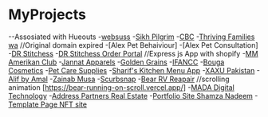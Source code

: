 # MyProjects
--Assosiated with Hueouts
-[websuss](https://websuss.com)
-[Sikh Pilgrim](https://sikhpilgrim.com)
-[CBC](https://crossbordersconsultancy.co.uk)
-[Thriving Families wa](https://thriving.hueouts.com/) //Original domain expired
-[Alex Pet Behaiviour]
-[Alex Pet Consultation]
-[DR Stitchess](https://drstitchess.com/)
-[DR Stitchess Order Portal](https://dr.stitchess.order.portal.hueouts.com/se) //Express js App with shopify
-[MM Amerikan Club](https://www.mmamerikanclub.com/)
-[Jannat Apparels](https://jannatapparels.com/)
-[Golden Grains](https://golden-grains.com/)
-[IFANCC](https://www.ifancc.org/)
-[Bouga Cosmetics](https://bougainvilleacosmetics.com/)
-[Pet Care Supplies](https://petcaresupplies.store/)
-[Sharif's Kitchen Menu App](https://shariffskitchen.com/collections/all)
-[XAXU Pakistan](https://www.xaxu.pk/)
-[Alif by Amal](https://www.alifbyamal.com/)
-[Zainab Musa](https://zainabmusa.com/)
-[Scurbsnap](https://scrubsnap.com/)
-[Bear RV Reapair](https://www.bearvrepair.com/) //scrolling animation [https://bear-running-on-scroll.vercel.app/]
-[MADA Digital Technology](https://madadt.com/)
-[Address Partners Real Estate](https://addresspartnersrealestate.com/)
-[Portfolio Site Shamza Nadeem](https://shamza.hueouts.com/)
-[Template Page NFT site](https://nft.hueouts.com/)


